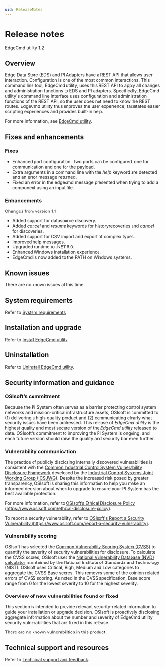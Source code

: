 ```yaml
---
uid: ReleaseNotes
---
```


# Release notes

EdgeCmd utility 1.2

## Overview

Edge Data Store (EDS) and PI Adapters have a REST API that allows user interaction. Configuration is one of the most common interactions. This command line tool, EdgeCmd utility, uses this REST API to apply all changes and administration functions to EDS and PI adapters. Specifically, EdgeCmd utility's command line interface uses configuration and administration functions of the REST API, so the user does not need to know the REST routes. EdgeCmd utility thus improves the user experience, facilitates easier scripting experiences and provides built-in help.

For more information, see [EdgeCmd utility](xref:index).

## Fixes and enhancements

### Fixes

* Enhanced port configuration. Two ports can be configured, one for communication and one for the payload.
* Extra arguments in a command line with the *help* keyword are detected and an error message returned.
* Fixed an error in the edgecmd message presented when trying to add a component using an input file.

### Enhancements

Changes from version 1.1

* Added support for datasource discovery.
* Added *cancel* and *resume* keywords for historyrecoveries and *cancel* for discoveries.
* Added support for CSV import and export of complex types. 
* Improved help messages.
* Upgraded runtime to .NET 5.0.
* Enhanced Windows installation experience.
* EdgeCmd is now added to the PATH on Windows systems.

## Known issues

There are no known issues at this time.

## System requirements

Refer to [System requirements](xref:SystemRequirements).

## Installation and upgrade

Refer to [Install EdgeCmd utility](xref:InstallEdgeCmdUtility).

## Uninstallation

Refer to [Uninstall EdgeCmd utility](xref:UninstallEdgeCmdUtility).

## Security information and guidance

### OSIsoft’s commitment

Because the PI System often serves as a barrier protecting control system networks and mission-critical infrastructure assets, OSIsoft is committed to (1) delivering a high-quality product and (2) communicating clearly what security issues have been addressed. This release of *EdgeCmd utility* is the highest quality and most secure version of the *EdgeCmd utility* released to date. OSIsoft's commitment to improving the PI System is ongoing, and each future version should raise the quality and security bar even further.

### Vulnerability communication

The practice of publicly disclosing internally discovered vulnerabilities is consistent with the [Common Industrial Control System Vulnerability Disclosure Framework](https://ics-cert.us-cert.gov/sites/default/files/ICSJWG-Archive/ICSJWG_Vulnerability_Disclosure_Framework_Final_1.pdf) developed by the [Industrial Control Systems Joint Working Group (ICSJWG)](https://ics-cert.us-cert.gov/Industrial-Control-Systems-Joint-Working-Group-ICSJWG). Despite the increased risk posed by greater transparency, OSIsoft is sharing this information to help you make an informed decision about when to upgrade to ensure your PI System has the best available protection.

For more information, refer to [OSIsoft’s Ethical Disclosure Policy (https://www.osisoft.com/ethical-disclosure-policy)](https://www.osisoft.com/ethical-disclosure-policy).

To report a security vulnerability, refer to [OSIsoft's Report a Security Vulnerability (https://www.osisoft.com/report-a-security-vulnerability)](https://www.osisoft.com/report-a-security-vulnerability).

### Vulnerability scoring

OSIsoft has selected the [Common Vulnerability Scoring System (CVSS)](https://www.first.org/cvss/v2/guide) to quantify the severity of security vulnerabilities for disclosure. To calculate the CVSS scores, OSIsoft uses the [National Vulnerability Database (NVD) calculator](https://nvd.nist.gov/cvss.cfm?calculator&amp;version=2)  maintained by the National Institute of Standards and Technology (NIST). OSIsoft uses Critical, High, Medium and Low categories to aggregate the CVSS Base scores. This removes some of the opinion related errors of CVSS scoring. As noted in the CVSS specification, Base score range from 0 for the lowest severity to 10 for the highest severity.

### Overview of new vulnerabilities found or fixed

This section is intended to provide relevant security-related information to guide your installation or upgrade decision. OSIsoft is proactively disclosing aggregate information about the number and severity of EdgeCmd utility security vulnerabilities that are fixed in this release.

There are no known vulnerabilities in this product.

## Technical support and resources

Refer to [Technical support and feedback](xref:TechnicalSupportAndFeedback).
